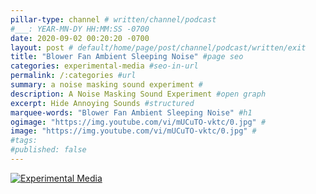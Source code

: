 ```yaml
---
pillar-type: channel # written/channel/podcast
#___: YEAR-MN-DY HH:MM:SS -0700
date: 2020-09-02 00:20:20 -0700
layout: post # default/home/page/post/channel/podcast/written/exit
title: "Blower Fan Ambient Sleeping Noise" #page seo
categories: experimental-media #seo-in-url
permalink: /:categories #url
summary: a noise masking sound experiment #
description: A Noise Masking Sound Experiment #open graph
excerpt: Hide Annoying Sounds #structured
marquee-words: "Blower Fan Ambient Sleeping Noise" #h1
ogimage: "https://img.youtube.com/vi/mUCuTO-vktc/0.jpg" #
image: "https://img.youtube.com/vi/mUCuTO-vktc/0.jpg" #
#tags:
#published: false
---
```

[![Experimental Media](https://img.youtube.com/vi/mUCuTO-vktc/0.jpg)](https://www.youtube.com/watch?v=mUCuTO-vktc "Blower Fan Ambient Sleeping Noise")